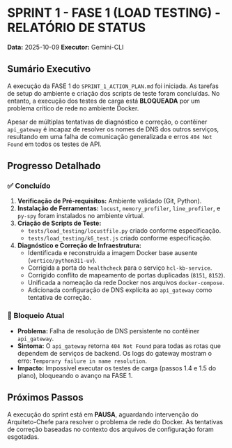 # SPRINT 1 - FASE 1 (LOAD TESTING) - RELATÓRIO DE STATUS

**Data:** 2025-10-09
**Executor:** Gemini-CLI

## Sumário Executivo

A execução da FASE 1 do `SPRINT_1_ACTION_PLAN.md` foi iniciada. As tarefas de setup do ambiente e criação dos scripts de teste foram concluídas. No entanto, a execução dos testes de carga está **BLOQUEADA** por um problema crítico de rede no ambiente Docker.

Apesar de múltiplas tentativas de diagnóstico e correção, o contêiner `api_gateway` é incapaz de resolver os nomes de DNS dos outros serviços, resultando em uma falha de comunicação generalizada e erros `404 Not Found` em todos os testes de API.

## Progresso Detalhado

### ✅ Concluído

1.  **Verificação de Pré-requisitos:** Ambiente validado (Git, Python).
2.  **Instalação de Ferramentas:** `locust`, `memory_profiler`, `line_profiler`, e `py-spy` foram instalados no ambiente virtual.
3.  **Criação de Scripts de Teste:**
    *   `tests/load_testing/locustfile.py` criado conforme especificação.
    *   `tests/load_testing/k6_test.js` criado conforme especificação.
4.  **Diagnóstico e Correção de Infraestrutura:**
    *   Identificada e reconstruída a imagem Docker base ausente (`vertice/python311-uv`).
    *   Corrigida a porta do `healthcheck` para o serviço `hcl-kb-service`.
    *   Corrigido conflito de mapeamento de portas duplicadas (`8151`, `8152`).
    *   Unificada a nomeação da rede Docker nos arquivos `docker-compose`.
    *   Adicionada configuração de DNS explícita ao `api_gateway` como tentativa de correção.

### 🔴 Bloqueio Atual

-   **Problema:** Falha de resolução de DNS persistente no contêiner `api_gateway`.
-   **Sintoma:** O `api_gateway` retorna `404 Not Found` para todas as rotas que dependem de serviços de backend. Os logs do gateway mostram o erro: `Temporary failure in name resolution`.
-   **Impacto:** Impossível executar os testes de carga (passos 1.4 e 1.5 do plano), bloqueando o avanço na FASE 1.

## Próximos Passos

A execução do sprint está em **PAUSA**, aguardando intervenção do Arquiteto-Chefe para resolver o problema de rede do Docker. As tentativas de correção baseadas no contexto dos arquivos de configuração foram esgotadas.
